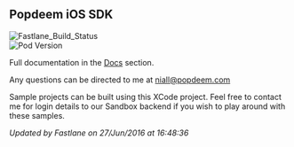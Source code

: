 ## Popdeem iOS SDK

![Fastlane_Build_Status](https://img.shields.io/badge/Build-Passing-brightgreen.svg)  
![Pod Version](https://img.shields.io/cocoapods/v/PopdeemSDK.svg)

Full documentation in the [Docs](https://github.com/Popdeem/Popdeem-SDK-iOS/tree/master/Docs "iOS Docs") section.

Any questions can be directed to me at niall@popdeem.com

Sample projects can be built using this XCode project. Feel free to contact me for login details to our Sandbox backend if you wish to play around with these samples.


*Updated by Fastlane on 27/Jun/2016 at 16:48:36*
